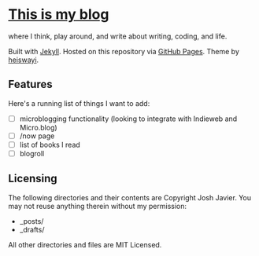 # [This is my blog](https://joshjavier.com/)

where I think, play around, and write about writing, coding, and life.

Built with [Jekyll](https://jekyllrb.com/).
Hosted on this repository via [GitHub Pages](https://pages.github.com/).
Theme by [heiswayi](https://github.com/heiswayi/the-plain).

## Features

Here's a running list of things I want to add:

- [ ] microblogging functionality (looking to integrate with Indieweb and Micro.blog)
- [ ] /now page
- [ ] list of books I read
- [ ] blogroll

## Licensing
The following directories and their contents are Copyright Josh Javier.
You may not reuse anything therein without my permission:

- _posts/
- _drafts/

All other directories and files are MIT Licensed.
